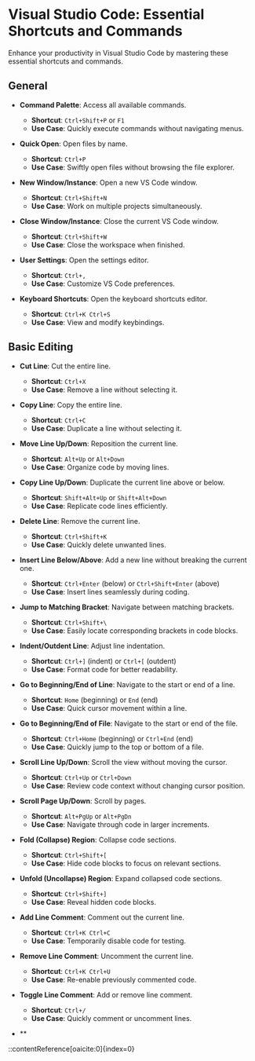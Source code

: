 # Visual Studio Code: Essential Shortcuts and Commands

Enhance your productivity in Visual Studio Code by mastering these essential shortcuts and commands.

## General

- **Command Palette**: Access all available commands.
  - **Shortcut**: `Ctrl+Shift+P` or `F1`
  - **Use Case**: Quickly execute commands without navigating menus.

- **Quick Open**: Open files by name.
  - **Shortcut**: `Ctrl+P`
  - **Use Case**: Swiftly open files without browsing the file explorer.

- **New Window/Instance**: Open a new VS Code window.
  - **Shortcut**: `Ctrl+Shift+N`
  - **Use Case**: Work on multiple projects simultaneously.

- **Close Window/Instance**: Close the current VS Code window.
  - **Shortcut**: `Ctrl+Shift+W`
  - **Use Case**: Close the workspace when finished.

- **User Settings**: Open the settings editor.
  - **Shortcut**: `Ctrl+,`
  - **Use Case**: Customize VS Code preferences.

- **Keyboard Shortcuts**: Open the keyboard shortcuts editor.
  - **Shortcut**: `Ctrl+K Ctrl+S`
  - **Use Case**: View and modify keybindings.

## Basic Editing

- **Cut Line**: Cut the entire line.
  - **Shortcut**: `Ctrl+X`
  - **Use Case**: Remove a line without selecting it.

- **Copy Line**: Copy the entire line.
  - **Shortcut**: `Ctrl+C`
  - **Use Case**: Duplicate a line without selecting it.

- **Move Line Up/Down**: Reposition the current line.
  - **Shortcut**: `Alt+Up` or `Alt+Down`
  - **Use Case**: Organize code by moving lines.

- **Copy Line Up/Down**: Duplicate the current line above or below.
  - **Shortcut**: `Shift+Alt+Up` or `Shift+Alt+Down`
  - **Use Case**: Replicate code lines efficiently.

- **Delete Line**: Remove the current line.
  - **Shortcut**: `Ctrl+Shift+K`
  - **Use Case**: Quickly delete unwanted lines.

- **Insert Line Below/Above**: Add a new line without breaking the current one.
  - **Shortcut**: `Ctrl+Enter` (below) or `Ctrl+Shift+Enter` (above)
  - **Use Case**: Insert lines seamlessly during coding.

- **Jump to Matching Bracket**: Navigate between matching brackets.
  - **Shortcut**: `Ctrl+Shift+\`
  - **Use Case**: Easily locate corresponding brackets in code blocks.

- **Indent/Outdent Line**: Adjust line indentation.
  - **Shortcut**: `Ctrl+]` (indent) or `Ctrl+[` (outdent)
  - **Use Case**: Format code for better readability.

- **Go to Beginning/End of Line**: Navigate to the start or end of a line.
  - **Shortcut**: `Home` (beginning) or `End` (end)
  - **Use Case**: Quick cursor movement within a line.

- **Go to Beginning/End of File**: Navigate to the start or end of the file.
  - **Shortcut**: `Ctrl+Home` (beginning) or `Ctrl+End` (end)
  - **Use Case**: Quickly jump to the top or bottom of a file.

- **Scroll Line Up/Down**: Scroll the view without moving the cursor.
  - **Shortcut**: `Ctrl+Up` or `Ctrl+Down`
  - **Use Case**: Review code context without changing cursor position.

- **Scroll Page Up/Down**: Scroll by pages.
  - **Shortcut**: `Alt+PgUp` or `Alt+PgDn`
  - **Use Case**: Navigate through code in larger increments.

- **Fold (Collapse) Region**: Collapse code sections.
  - **Shortcut**: `Ctrl+Shift+[`
  - **Use Case**: Hide code blocks to focus on relevant sections.

- **Unfold (Uncollapse) Region**: Expand collapsed code sections.
  - **Shortcut**: `Ctrl+Shift+]`
  - **Use Case**: Reveal hidden code blocks.

- **Add Line Comment**: Comment out the current line.
  - **Shortcut**: `Ctrl+K Ctrl+C`
  - **Use Case**: Temporarily disable code for testing.

- **Remove Line Comment**: Uncomment the current line.
  - **Shortcut**: `Ctrl+K Ctrl+U`
  - **Use Case**: Re-enable previously commented code.

- **Toggle Line Comment**: Add or remove line comment.
  - **Shortcut**: `Ctrl+/`
  - **Use Case**: Quickly comment or uncomment lines.

- **

::contentReference[oaicite:0]{index=0}
